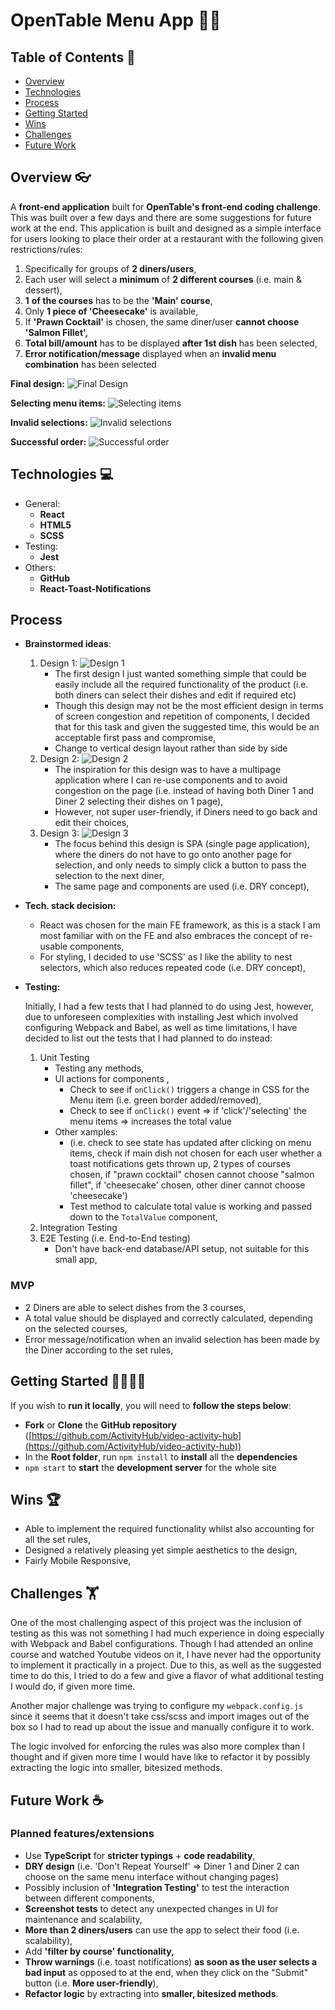 # OpenTable Menu App 🧑‍🍳

## Table of Contents 📖

- [Overview](#overview-)
- [Technologies](#technologies-)
- [Process](#process-)
- [Getting Started](#getting-started-)
- [Wins](#wins-)
- [Challenges](#challenges-)
- [Future Work](#future-work-)

## Overview 👓

A **front-end application** built for **OpenTable's front-end coding challenge**. This was built over a few days and there are some suggestions for future work at the end. This application is built and designed as a simple interface for users looking to place their order at a restaurant with the following given restrictions/rules:

1. Specifically for groups of **2 diners/users**,
2. Each user will select a **minimum** of **2 different courses** (i.e. main & dessert),
3. **1** **of the courses** has to be the **'Main' course**,
4. Only **1 piece of 'Cheesecake'** is available,
5. If **'Prawn Cocktail'** is chosen, the same diner/user **cannot choose 'Salmon Fillet',**
6. **Total bill/amount** has to be displayed **after 1st dish** has been selected,
7. **Error notification/message** displayed when an **invalid menu combination** has been selected

**Final design:**
![Final Design](/ReadmeResources/finalDesign.png)

**Selecting menu items:**
![Selecting items](/ReadmeResources/selection.png)

**Invalid selections:**
![Invalid selections](/ReadmeResources/error.png)

**Successful order:**
![Successful order](/ReadmeResources/success.png)

## Technologies 💻

- General:
    - **React**
    - **HTML5**
    - **SCSS**
- Testing:
    - **Jest**
- Others:
    - **GitHub**
    - **React-Toast-Notifications**

## Process

- **Brainstormed ideas**:
    1. Design 1:
        ![Design 1](/ReadmeResources/design1.png)
        - The first design I just wanted something simple that could be easily include all the required functionality of the product (i.e. both diners can select their dishes and edit if required etc)
        - Though this design may not be the most efficient design in terms of screen congestion and repetition of components, I decided that for this task and given the suggested time, this would be an acceptable first pass and compromise,
        - Change to vertical design layout rather than side by side
    2. Design 2:
        ![Design 2](/ReadmeResources/design2.png)
        - The inspiration for this design was to have a multipage application where I can re-use components and to avoid congestion on the page (i.e. instead of having both Diner 1 and Diner 2 selecting their dishes on 1 page),
        - However, not super user-friendly, if Diners need to go back and edit their choices,
    3. Design 3:
        ![Design 3](/ReadmeResources/design3.png)
        - The focus behind this design is SPA (single page application), where the diners do not have to go onto another page for selection, and only needs to simply click a button to pass the selection to the next diner,
        - The same page and components are used (i.e. DRY concept),
- **Tech. stack decision:**
    - React was chosen for the main FE framework, as this is a stack I am most familiar with on the FE and also embraces the concept of re-usable components,
    - For styling, I decided to use 'SCSS' as I like the ability to nest selectors, which also reduces repeated code (i.e. DRY concept),
- **Testing:**

    Initially, I had a few tests that I had planned to do using Jest, however, due to unforeseen complexities with installing Jest which involved configuring Webpack and Babel, as well as time limitations, I have decided to list out the tests that I had planned to do instead:

    1. Unit Testing
        - Testing any methods,
        - UI actions for components ,
            - Check to see if `onClick()` triggers a change in CSS for the Menu item (i.e. green border added/removed),
            - Check to see if `onClick()` event ⇒ if 'click'/'selecting' the menu items ⇒ increases the total value
        - Other xamples:
            - (i.e. check to see state has updated after clicking on menu items, check if main dish not chosen for each user whether a toast notifications gets thrown up, 2 types of courses chosen, if "prawn cocktail" chosen cannot choose "salmon fillet", if 'cheesecake' chosen, other diner cannot choose 'cheesecake')
            - Test method to calculate total value is working and passed down to the `TotalValue` component,
    2. Integration Testing
    3. E2E Testing (i.e. End-to-End testing)
        - Don't have back-end database/API setup, not suitable for this small app,

### MVP

- 2 Diners are able to select dishes from the 3 courses,
- A total value should be displayed and correctly calculated, depending on the selected courses,
- Error message/notification when an invalid selection has been made by the Diner according to the set rules,

## Getting Started 🏃‍♂️🏃‍♀️

If you wish to **run it locally**, you will need to **follow the steps below**:

- **Fork** or **Clone** the **GitHub repository** ([https://github.com/ActivityHub/video-activity-hub](https://github.com/ActivityHub/video-activity-hub))
- In the **Root folder**, run `npm install` to **install** all the **dependencies**
- `npm start` to **start** the **development server** for the whole site

## Wins 🏆

- Able to implement the required functionality whilst also accounting for all the set rules,
- Designed a relatively pleasing yet simple aesthetics to the design,
- Fairly Mobile Responsive,

## Challenges 🏋️

One of the most challenging aspect of this project was the inclusion of testing as this was not something I had much experience in doing especially with Webpack and Babel configurations. Though I had attended an online course and watched Youtube videos on it, I have never had the opportunity to implement it practically in a project. Due to this, as well as the suggested time to do this, I tried to do a few and give a flavor of what additional testing I would do, if given more time.

Another major challenge was trying to configure my `webpack.config.js` since it seems that it doesn't take css/scss and import images out of the box so I had to read up about the issue and manually configure it to work.

The logic involved for enforcing the rules was also more complex than I thought and if given more time I would have like to refactor it by possibly extracting the logic into smaller, bitesized methods.

## Future Work ☕

### Planned features/extensions

- Use **TypeScript** for **stricter typings** + **code readability**,
- **DRY design** (i.e. 'Don't Repeat Yourself' ⇒ Diner 1 and Diner 2 can choose on the same menu interface without changing pages)
- Possibly inclusion of **'Integration Testing'** to test the interaction between different components,
- **Screenshot tests** to detect any unexpected changes in UI for maintenance and scalability,
- **More than 2 diners/users** can use the app to select their food (i.e. scalability),
- Add **'filter by course' functionality,**
- **Throw warnings** (i.e. toast notifications) **as soon as the user selects a bad input** as opposed to at the end, when they click on the "Submit" button (i.e. **More user-friendly**),
- **Refactor logic** by extracting into **smaller, bitesized methods**.

